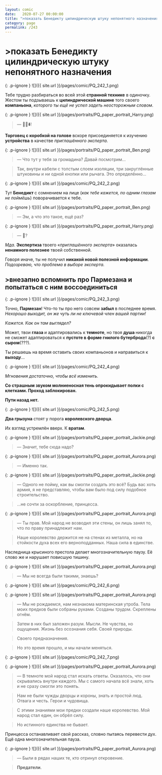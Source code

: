 ```yaml
---
layout: comic
date:   2020-07-27 00:00:00 
title: ">показать Бенедикту цилиндрическую штуку непонятного назначения"
category: page
permalink: /243
---
```

# >показать Бенедикту цилиндрическую штуку непонятного назначения

{: .p-ignore }
![]({{ site.url }}/pages/comic/PQ_242_1.png)

Тебе трудно разбираться во всей этой <strong>странной технике</strong> в одиночку. Жестом ты подзываешь к <strong>цилиндрической машине</strong> того своего <strong>компаньона</strong>, <em>которого ты ещё не успел задеть неосторожным словом</em>.

{: .p-ignore }
![]({{ site.url }}/pages/portraits/PQ_paper_portrait_Harry.png)

<blockquote>— <strong>🚶‍♂️⬇️</strong>!</blockquote>

<strong>Торговец с коробкой на голове</strong> вскоре присоединяется к изучению <strong>устройства</strong> в качестве <em>приглашённого эксперта</em>.

{: .p-ignore }
![]({{ site.url }}/pages/portraits/PQ_paper_portrait_Ben.png)

<blockquote>— Что тут у тебя за громадина? Давай посмотрим...</blockquote>

<blockquote>Так, внутри кабели с толстым слоем изоляции, три закруглённые штуковины и ни одной кнопки или рычага. Это определённо...</blockquote>

{: .p-ignore }
![]({{ site.url }}/pages/comic/PQ_242_2.png)

Тут <strong>Бенедикт </strong>с сомнением на лице (<em>как тебе кажется, по одним глазам не поймёшь</em>) поворачивается к тебе.

{: .p-ignore }
![]({{ site.url }}/pages/portraits/PQ_paper_portrait_Ben.png)

<blockquote>— Эм, а что это такое, ещё раз?</blockquote>

{: .p-ignore }
![]({{ site.url }}/pages/portraits/PQ_paper_portrait_Harry.png)

<blockquote>— <strong>🤔</strong>?</blockquote>

<em>Мда</em>. <strong>Экспертиза </strong>твоего «<em>приглашённого эксперта</em>» оказалась <strong>ненамного полезнее</strong> твоей собственной.

Говоря иначе, ты не получил <strong>никакой новой полезной информации</strong>. <em>Подозреваю, что проблема в выборе эксперта.</em>

## >внезапно вспомнить про Пармезана и попытаться с ним воссоединиться

{: .p-ignore }
![]({{ site.url }}/pages/comic/PQ_242_3.png)

Точно, <strong>Пармезан</strong>! Что-то ты про него совсем <strong>забыл </strong>в последнее время. <em>Нехорошо выходит, он же чуть ли не ключевой член вашей партии!</em>

<em>Кажется. Как он там выглядел?</em>

Может, твои <strong>глаза </strong>и адаптировались к <strong>темноте</strong>, но твоя <strong>душа </strong>никогда не сможет адаптироваться к <strong>пустоте в форме гнилого бутерброда</strong>(?)<strong> с сыром</strong>(???).

Ты решаешь на время оставить своих компаньонов и направиться к <strong>выходу</strong>…

{: .p-ignore }
![]({{ site.url }}/pages/comic/PQ_242_4.png)

<em>Мгновения достаточно, чтобы всё изменить.</em>

<strong>Со страшным звуком молниеносная тень опрокидывает полки с клетками. Проход заблокирован.</strong>

<strong>Пути назад нет.</strong>

{: .p-ignore }
![]({{ site.url }}/pages/comic/PQ_242_5.png)

<strong>Два грызуна</strong> стоят у порога <strong>королевского дворца</strong>. 

Их взгляд устремлён вверх. К <strong>вратам</strong>.

{: .p-ignore }
![]({{ site.url }}/pages/portraits/PQ_paper_portrait_Jackie.png)

<blockquote>— Значит, тебе сюда надо?</blockquote>

{: .p-ignore }
![]({{ site.url }}/pages/portraits/PQ_paper_portrait_Aurora.png)

<blockquote>— Именно так.</blockquote>

{: .p-ignore }
![]({{ site.url }}/pages/portraits/PQ_paper_portrait_Jackie.png)

<blockquote>— Одного не пойму, как вы смогли создать это всё? Будь вас хоть армия, я не представляю, чтобы вам было под силу подобное строительство.</blockquote>

<blockquote>…не сочти за оскорбление, принцесса.</blockquote>

{: .p-ignore }
![]({{ site.url }}/pages/portraits/PQ_paper_portrait_Aurora.png)

<blockquote>— Ты прав. Мой народ не возводил эти стены, он лишь занял то, что по праву принадлежит нам.</blockquote>

<blockquote>Наше королевство держится не на стенах из металла, но на стойкости духа всех его верноподданных. Наша сила в единстве.</blockquote>

Наследница крысиного престола делает многозначительную паузу. Её слово же и нарушает повисшую тишину.

{: .p-ignore }
![]({{ site.url }}/pages/portraits/PQ_paper_portrait_Aurora.png)

<blockquote>— Мы не всегда были такими, знаешь?</blockquote>

{: .p-ignore }
![]({{ site.url }}/pages/comic/PQ_242_6.png)

{: .p-ignore }
![]({{ site.url }}/pages/portraits/PQ_paper_portrait_Aurora.png)

<blockquote>— Мы не рождаемся, нам незнакома материнская утроба. Тела моих предков были собраны руками. Созданы трудом. Скреплены огнём.</blockquote>

<blockquote>Затем в них был заложен разум. Мысли. Не чувства, но ощущения. Жизнь без осознания себя. Своей природы.</blockquote>

<blockquote>Своего предназначения.</blockquote>

<blockquote>Но это время прошло, и мы начали меняться.</blockquote>

{: .p-ignore }
![]({{ site.url }}/pages/comic/PQ_242_7.png)

{: .p-ignore }
![]({{ site.url }}/pages/portraits/PQ_paper_portrait_Aurora.png)

<blockquote>— В темноте мой народ стал искать ответы. Оказалось, что они скрывались внутри каждого. Мы с самого начала всё знали, хоть и не сразу смогли это понять.</blockquote>

<blockquote>Нам не были чужды дворцы и короны, знать и простой люд. Отвага и честь. Герои и чудовища. </blockquote>

<blockquote>С этими знаниями мои предки создали наше королевство. Мой народ стал един, он обрёл силу.</blockquote>

<blockquote>Но истинного единства не бывает.</blockquote>

Принцесса останавливает свой рассказ, словно пытаясь перевести дух. Ещё одна многозначительная пауза.

{: .p-ignore }
![]({{ site.url }}/pages/portraits/PQ_paper_portrait_Aurora.png)

<blockquote>— Были в рядах наших те, кто отринул откровение. </blockquote>

<blockquote><strong>Предатели</strong>.</blockquote>

